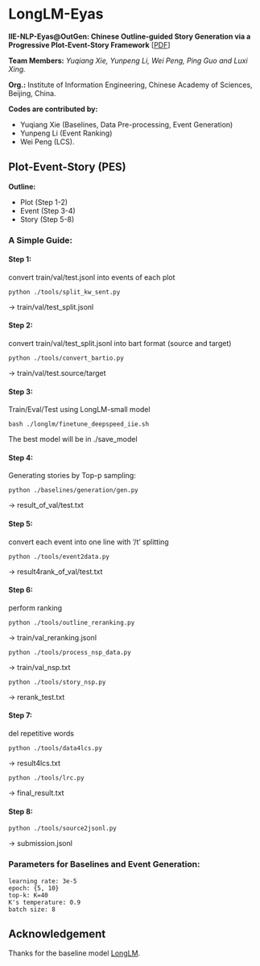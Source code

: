 # LongLM-Eyas

**IIE-NLP-Eyas@OutGen: Chinese Outline-guided Story Generation via a Progressive Plot-Event-Story Framework** [[PDF]()]

**Team Members:** *Yuqiang Xie, Yunpeng Li, Wei Peng, Ping Guo and Luxi Xing.* 

**Org.:** Institute of Information Engineering, Chinese Academy of Sciences, Beijing, China.

**Codes are contributed by:**
- Yuqiang Xie (Baselines, Data Pre-processing, Event Generation)
- Yunpeng Li (Event Ranking)
- Wei Peng (LCS).

## Plot-Event-Story (PES)

**Outline:**
- Plot (Step 1-2)
- Event (Step 3-4)
- Story (Step 5-8)

### A Simple Guide:

#### Step 1:

convert train/val/test.jsonl into events of each plot

`python ./tools/split_kw_sent.py`

-> train/val/test_split.jsonl

#### Step 2:

convert train/val/test_split.jsonl into bart format (source and target)

`python ./tools/convert_bartio.py`

-> train/val/test.source/target

#### Step 3:

Train/Eval/Test using LongLM-small model

`bash ./longlm/finetune_deepspeed_iie.sh`

The best model will be in ./save_model

#### Step 4:

Generating stories by Top-p sampling:

`python ./baselines/generation/gen.py`

-> result_of_val/test.txt

#### Step 5:

convert each event into one line with ‘/t’ splitting

`python ./tools/event2data.py`

-> result4rank_of_val/test.txt

#### Step 6:

perform ranking

`python ./tools/outline_reranking.py`

-> train/val_reranking.jsonl

`python ./tools/process_nsp_data.py`

-> train/val_nsp.txt

`python ./tools/story_nsp.py`

-> rerank_test.txt


#### Step 7:

del repetitive words

`python ./tools/data4lcs.py`

-> result4lcs.txt

`python ./tools/lrc.py`

-> final_result.txt


#### Step 8:

`python ./tools/source2jsonl.py`

-> submission.jsonl


### Parameters for Baselines and Event Generation:

```
learning rate: 3e-5
epoch: {5, 10}
top-k: K=40
K's temperature: 0.9
batch size: 8
```
 
## Acknowledgement

Thanks for the baseline model [LongLM](https://github.com/thu-coai/LOT-Benchmark).


